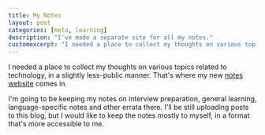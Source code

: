 ```yaml
---
title: My Notes
layout: post
categories: [meta, learning]
description: "I've made a separate site for all my notes."
customexcerpt: "I needed a place to collect my thoughts on various topics, in a slightly less-public manner. That's where my new notes website comes in."
---
```


I needed a place to collect my thoughts on various topics related to technology, in a slightly less-public manner. That's where my new [notes website](https://notes.stonecharioteer.com) comes in.

I'm going to be keeping my notes on interview preparation, general learning, language-specific notes and other errata there. I'll be still
uploading posts to this blog, but I would like to keep the notes mostly to myself, in a format that's more accessible to me.
